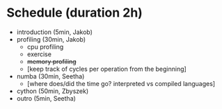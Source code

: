 # Schedule (duration 2h)

- introduction (5min, Jakob)
- profiling (30min, Jakob)
  - cpu profiling
  - exercise
  - ~~memory profiling~~
  - [keep track of cycles per operation from the beginning]
- numba (30min, Seetha)
  - [where does/did the time go? interpreted vs compiled languages]
- cython (50min, Zbyszek)
- outro (5min, Seetha)

